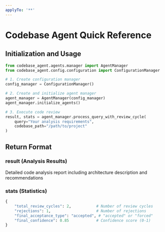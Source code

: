 ```yaml
---
applyTo: '**'
---
```


# Codebase Agent Quick Reference

## Initialization and Usage

```python
from codebase_agent.agents.manager import AgentManager
from codebase_agent.config.configuration import ConfigurationManager

# 1. Create configuration manager
config_manager = ConfigurationManager()

# 2. Create and initialize agent manager
agent_manager = AgentManager(config_manager)
agent_manager.initialize_agents()

# 3. Execute code review
result, stats = agent_manager.process_query_with_review_cycle(
    query="Your analysis requirements",
    codebase_path="/path/to/project"
)
```

## Return Format

### result (Analysis Results)
Detailed code analysis report including architecture description and recommendations

### stats (Statistics)
```python
{
    "total_review_cycles": 2,           # Number of review cycles
    "rejections": 1,                    # Number of rejections  
    "final_acceptance_type": "accepted", # "accepted" or "forced"
    "final_confidence": 0.85            # Confidence score (0-1)
}
```

